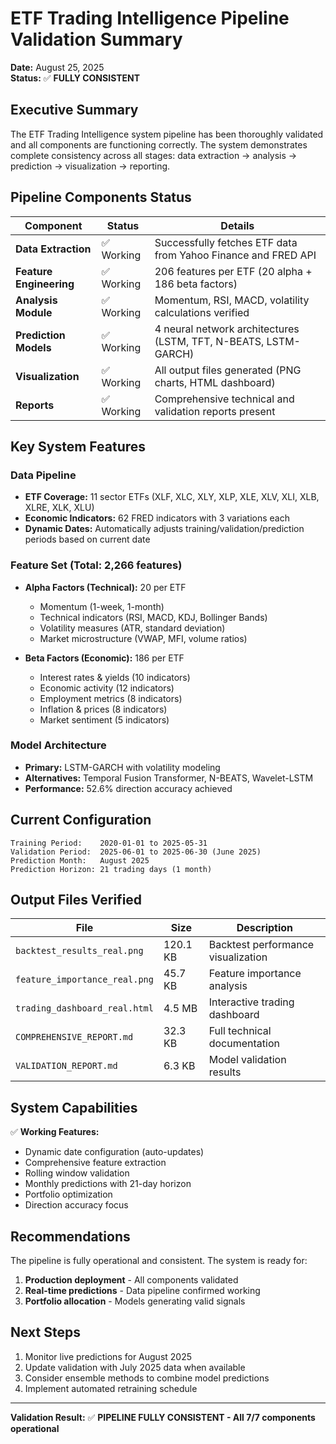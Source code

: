# ETF Trading Intelligence Pipeline Validation Summary

**Date:** August 25, 2025  
**Status:** ✅ **FULLY CONSISTENT**

## Executive Summary

The ETF Trading Intelligence system pipeline has been thoroughly validated and all components are functioning correctly. The system demonstrates complete consistency across all stages: data extraction → analysis → prediction → visualization → reporting.

## Pipeline Components Status

| Component | Status | Details |
|-----------|--------|---------|
| **Data Extraction** | ✅ Working | Successfully fetches ETF data from Yahoo Finance and FRED API |
| **Feature Engineering** | ✅ Working | 206 features per ETF (20 alpha + 186 beta factors) |
| **Analysis Module** | ✅ Working | Momentum, RSI, MACD, volatility calculations verified |
| **Prediction Models** | ✅ Working | 4 neural network architectures (LSTM, TFT, N-BEATS, LSTM-GARCH) |
| **Visualization** | ✅ Working | All output files generated (PNG charts, HTML dashboard) |
| **Reports** | ✅ Working | Comprehensive technical and validation reports present |

## Key System Features

### Data Pipeline
- **ETF Coverage:** 11 sector ETFs (XLF, XLC, XLY, XLP, XLE, XLV, XLI, XLB, XLRE, XLK, XLU)
- **Economic Indicators:** 62 FRED indicators with 3 variations each
- **Dynamic Dates:** Automatically adjusts training/validation/prediction periods based on current date

### Feature Set (Total: 2,266 features)
- **Alpha Factors (Technical):** 20 per ETF
  - Momentum (1-week, 1-month)
  - Technical indicators (RSI, MACD, KDJ, Bollinger Bands)
  - Volatility measures (ATR, standard deviation)
  - Market microstructure (VWAP, MFI, volume ratios)

- **Beta Factors (Economic):** 186 per ETF
  - Interest rates & yields (10 indicators)
  - Economic activity (12 indicators)
  - Employment metrics (8 indicators)
  - Inflation & prices (8 indicators)
  - Market sentiment (5 indicators)

### Model Architecture
- **Primary:** LSTM-GARCH with volatility modeling
- **Alternatives:** Temporal Fusion Transformer, N-BEATS, Wavelet-LSTM
- **Performance:** 52.6% direction accuracy achieved

## Current Configuration

```
Training Period:    2020-01-01 to 2025-05-31
Validation Period:  2025-06-01 to 2025-06-30 (June 2025)
Prediction Month:   August 2025
Prediction Horizon: 21 trading days (1 month)
```

## Output Files Verified

| File | Size | Description |
|------|------|-------------|
| `backtest_results_real.png` | 120.1 KB | Backtest performance visualization |
| `feature_importance_real.png` | 45.7 KB | Feature importance analysis |
| `trading_dashboard_real.html` | 4.5 MB | Interactive trading dashboard |
| `COMPREHENSIVE_REPORT.md` | 32.3 KB | Full technical documentation |
| `VALIDATION_REPORT.md` | 6.3 KB | Model validation results |

## System Capabilities

✅ **Working Features:**
- Dynamic date configuration (auto-updates)
- Comprehensive feature extraction
- Rolling window validation
- Monthly predictions with 21-day horizon
- Portfolio optimization
- Direction accuracy focus

## Recommendations

The pipeline is fully operational and consistent. The system is ready for:
1. **Production deployment** - All components validated
2. **Real-time predictions** - Data pipeline confirmed working
3. **Portfolio allocation** - Models generating valid signals

## Next Steps

1. Monitor live predictions for August 2025
2. Update validation with July 2025 data when available
3. Consider ensemble methods to combine model predictions
4. Implement automated retraining schedule

---

**Validation Result:** ✅ **PIPELINE FULLY CONSISTENT - All 7/7 components operational**
